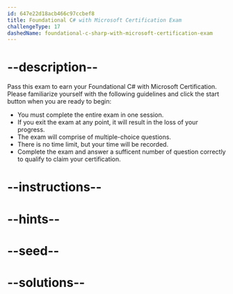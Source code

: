 ```yaml
---
id: 647e22d18acb466c97ccbef8
title: Foundational C# with Microsoft Certification Exam
challengeType: 17
dashedName: foundational-c-sharp-with-microsoft-certification-exam
---
```


# --description--

Pass this exam to earn your Foundational C# with Microsoft Certification. Please familiarize yourself with the following guidelines and click the start button when you are ready to begin:

- You must complete the entire exam in one session.
- If you exit the exam at any point, it will result in the loss of your progress.
- The exam will comprise of multiple-choice questions.
- There is no time limit, but your time will be recorded.
- Complete the exam and answer a sufficent number of question correctly to qualify to claim your certification.

# --instructions--

# --hints--

# --seed--

# --solutions--
